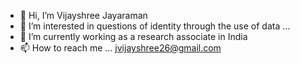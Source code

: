 - 👋 Hi, I’m Vijayshree Jayaraman
- 👀 I’m interested in questions of identity through the use of data ...
- 🌱 I’m currently working as a research associate in India
- 📫 How to reach me ... jvijayshree26@gmail.com

<!---
vijayshreecon/vijayshreecon is a ✨ special ✨ repository because its `README.md` (this file) appears on your GitHub profile.
You can click the Preview link to take a look at your changes.
--->
